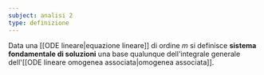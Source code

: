 ```yaml
---
subject: analisi 2
type: definizione
---
```

Data una [[ODE lineare|equazione lineare]] di ordine $m$ si definisce **sistema fondamentale di soluzioni** una base qualunque dell'integrale generale dell'[[ODE lineare omogenea associata|omogenea associata]].